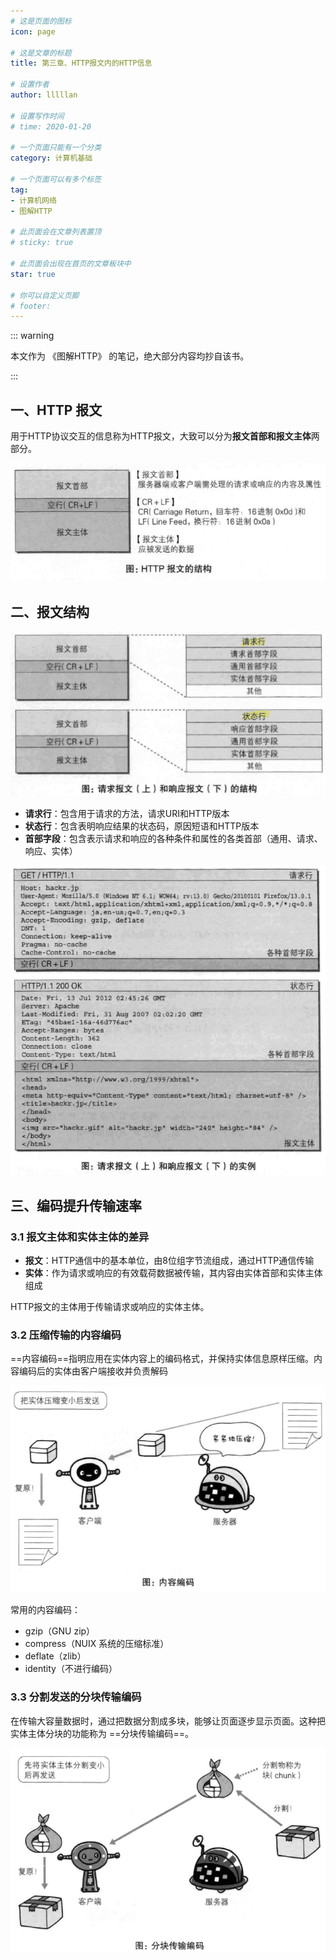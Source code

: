 ```yaml
---
# 这是页面的图标
icon: page

# 这是文章的标题
title: 第三章、HTTP报文内的HTTP信息

# 设置作者
author: lllllan

# 设置写作时间
# time: 2020-01-20

# 一个页面只能有一个分类
category: 计算机基础

# 一个页面可以有多个标签
tag:
- 计算机网络
- 图解HTTP

# 此页面会在文章列表置顶
# sticky: true

# 此页面会出现在首页的文章板块中
star: true

# 你可以自定义页脚
# footer: 
---
```




::: warning

本文作为 《图解HTTP》 的笔记，绝大部分内容均抄自该书。

:::



## 一、HTTP 报文

用于HTTP协议交互的信息称为HTTP报文，大致可以分为**报文首部和报文主体**两部分。

![image-20220301083127607](README.assets/image-20220301083127607.png)



## 二、报文结构

![image-20220301083301985](README.assets/image-20220301083301985.png)

- **请求行**：包含用于请求的方法，请求URI和HTTP版本
- **状态行**：包含表明响应结果的状态码，原因短语和HTTP版本
- **首部字段**：包含表示请求和响应的各种条件和属性的各类首部（通用、请求、响应、实体）

![image-20220301083322587](README.assets/image-20220301083322587.png)



## 三、编码提升传输速率



### 3.1 报文主体和实体主体的差异

- **报文**：HTTP通信中的基本单位，由8位组字节流组成，通过HTTP通信传输
- **实体**：作为请求或响应的有效载荷数据被传输，其内容由实体首部和实体主体组成

HTTP报文的主体用于传输请求或响应的实体主体。



### 3.2 压缩传输的内容编码

==内容编码==指明应用在实体内容上的编码格式，并保持实体信息原样压缩。内容编码后的实体由客户端接收并负责解码

![image-20220301084356564](README.assets/image-20220301084356564.png)

常用的内容编码：

- gzip（GNU zip）
- compress（NUIX 系统的压缩标准）
- deflate（zlib）
- identity（不进行编码）



### 3.3 分割发送的分块传输编码

在传输大容量数据时，通过把数据分割成多块，能够让页面逐步显示页面。这种把实体主体分块的功能称为 ==分块传输编码==。

![image-20220301084748093](README.assets/image-20220301084748093.png)

